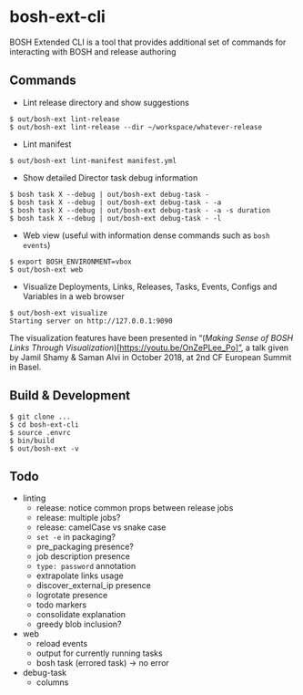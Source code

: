 # bosh-ext-cli

BOSH Extended CLI is a tool that provides additional set of commands for interacting with BOSH and release authoring

## Commands

- Lint release directory and show suggestions

```
$ out/bosh-ext lint-release
$ out/bosh-ext lint-release --dir ~/workspace/whatever-release
```

- Lint manifest

```
$ out/bosh-ext lint-manifest manifest.yml
```

- Show detailed Director task debug information

```
$ bosh task X --debug | out/bosh-ext debug-task -
$ bosh task X --debug | out/bosh-ext debug-task - -a
$ bosh task X --debug | out/bosh-ext debug-task - -a -s duration
$ bosh task X --debug | out/bosh-ext debug-task - -l
```

- Web view (useful with information dense commands such as `bosh events`)

```
$ export BOSH_ENVIRONMENT=vbox
$ out/bosh-ext web
```

- Visualize Deployments, Links, Releases, Tasks, Events, Configs and Variables
  in a web browser

```
$ out/bosh-ext visualize
Starting server on http://127.0.0.1:9090
```

The visualization features have been presented in
“(_Making Sense of BOSH Links Through Visualization_)[https://youtu.be/OnZePLee_Po]”,
a talk given by Jamil Shamy & Saman Alvi in October 2018, at 2nd CF European Summit in Basel.


## Build & Development

```
$ git clone ...
$ cd bosh-ext-cli
$ source .envrc
$ bin/build
$ out/bosh-ext -v
```

## Todo

- linting
  - release: notice common props between release jobs
  - release: multiple jobs?
  - release: camelCase vs snake case
  - `set -e` in packaging?
  - pre_packaging presence?
  - job description presence
  - `type: password` annotation
  - extrapolate links usage
  - discover_external_ip presence
  - logrotate presence
  - todo markers
  - consolidate explanation
  - greedy blob inclusion?
- web
  - reload events
  - output for currently running tasks
  - bosh task (errored task) -> no error
- debug-task
  - columns
